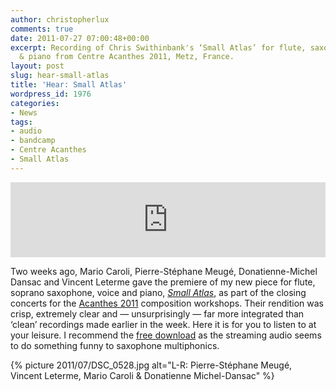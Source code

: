```yaml
---
author: christopherlux
comments: true
date: 2011-07-27 07:00:48+00:00
excerpt: Recording of Chris Swithinbank's ‘Small Atlas’ for flute, saxophone, voice
  & piano from Centre Acanthes 2011, Metz, France.
layout: post
slug: hear-small-atlas
title: 'Hear: Small Atlas'
wordpress_id: 1976
categories:
- News
tags:
- audio
- bandcamp
- Centre Acanthes
- Small Atlas
---
```


<p><iframe style="border: 0; width: 100%; height: 120px;" src="http://bandcamp.com/EmbeddedPlayer/track=1152711033/size=large/bgcol=ffffff/linkcol=0687f5/tracklist=false/artwork=small/transparent=true/" seamless><a href="http://hear.chrisswithinbank.net/track/small-atlas">Small Atlas by Mario Caroli, Pierre-Stéphane Meugé, Donatienne Michel-Dansac &amp; Vincent Leterme</a></iframe></p>

Two weeks ago, Mario Caroli, Pierre-Stéphane Meugé, Donatienne-Michel Dansac and Vincent Leterme gave the premiere of my new piece for flute, soprano saxophone, voice and piano, [_Small Atlas_](http://www.chrisswithinbank.net/2011/05/small-atlas/), as part of the closing concerts for the [Acanthes 2011](http://www.acanthes.com/) composition workshops. Their rendition was crisp, extremely clear and — unsurprisingly — far more integrated than ‘clean’ recordings made earlier in the week. Here it is for you to listen to at your leisure. I recommend the [free download](http://hear.chrisswithinbank.net/track/small-atlas) as the streaming audio seems to do something funny to saxophone multiphonics.

{% picture 2011/07/DSC_0528.jpg alt="L-R: Pierre-Stéphane Meugé, Vincent Leterme, Mario Caroli & Donatienne Michel-Dansac" %}
